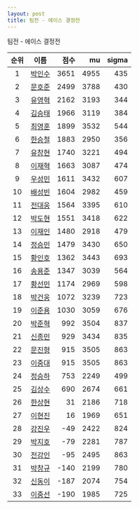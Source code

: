 ```yaml
---
layout: post
title: 팀전 - 에이스 결정전
---
```


팀전 - 에이스 결정전

| 순위 | 이름 | 점수 | mu | sigma |
|:---:|:---:|---:|---:|---:|
| 1 | [박인수](../bakinsu) | 3651 | 4955 | 435 |
| 2 | [문호준](../munhojun) | 2499 | 3788 | 430 |
| 3 | [유영혁](../yuyeonghyeok) | 2162 | 3193 | 344 |
| 4 | [김승태](../gimseungtae) | 1966 | 3119 | 384 |
| 5 | [최영훈](../choiyeonghun) | 1899 | 3532 | 544 |
| 6 | [한승철](../hanseungcheol) | 1883 | 2950 | 356 |
| 7 | [유창현](../yuchanghyeon) | 1740 | 3221 | 494 |
| 8 | [이재혁](../ijaehyeok) | 1663 | 3087 | 474 |
| 9 | [우성민](../useongmin) | 1611 | 3432 | 607 |
| 10 | [배성빈](../baeseongbin) | 1604 | 2982 | 459 |
| 11 | [전대웅](../jeondaewoong) | 1564 | 3395 | 610 |
| 12 | [박도현](../bakdohyeon) | 1551 | 3418 | 622 |
| 13 | [이재인](../ijaein) | 1480 | 2918 | 479 |
| 14 | [정승민](../jeongseungmin) | 1479 | 3430 | 650 |
| 15 | [황인호](../hwanginho) | 1362 | 3443 | 693 |
| 16 | [송용준](../songyongjun) | 1347 | 3039 | 564 |
| 17 | [황선민](../hwangseongmin) | 1174 | 2969 | 598 |
| 18 | [박건웅](../bakgeonung) | 1072 | 3239 | 723 |
| 19 | [이준용](../ijunyong) | 1030 | 3059 | 676 |
| 20 | [박준혁](../bakjunhyeok) | 992 | 3504 | 837 |
| 21 | [신종민](../shinjongmin) | 929 | 3434 | 835 |
| 22 | [문진형](../munjinhyeong) | 915 | 3505 | 863 |
| 23 | [이중대](../ijungdae) | 915 | 3505 | 863 |
| 24 | [정승하](../jeongseungha) | 753 | 2249 | 499 |
| 25 | [김상수](../gimsangsu) | 690 | 2674 | 661 |
| 26 | [한상현](../hansanghyeon) | 31 | 2186 | 718 |
| 27 | [이현진](../ihyeonjin) | 16 | 1969 | 651 |
| 28 | [강진우](../gangjinwu) | -49 | 2422 | 824 |
| 29 | [박지호](../bakjiho) | -79 | 2281 | 787 |
| 30 | [전강인](../jeongangin) | -95 | 2495 | 863 |
| 31 | [박창규](../bakchanggyu) | -140 | 2199 | 780 |
| 32 | [신동이](../shindongi) | -187 | 2074 | 754 |
| 33 | [이중선](../ijungseon) | -190 | 1985 | 725 |
